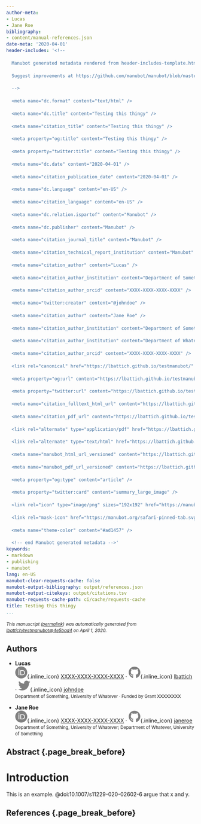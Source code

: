 ```yaml
---
author-meta:
- Lucas
- Jane Roe
bibliography:
- content/manual-references.json
date-meta: '2020-04-01'
header-includes: '<!--

  Manubot generated metadata rendered from header-includes-template.html.

  Suggest improvements at https://github.com/manubot/manubot/blob/master/manubot/process/header-includes-template.html

  -->

  <meta name="dc.format" content="text/html" />

  <meta name="dc.title" content="Testing this thingy" />

  <meta name="citation_title" content="Testing this thingy" />

  <meta property="og:title" content="Testing this thingy" />

  <meta property="twitter:title" content="Testing this thingy" />

  <meta name="dc.date" content="2020-04-01" />

  <meta name="citation_publication_date" content="2020-04-01" />

  <meta name="dc.language" content="en-US" />

  <meta name="citation_language" content="en-US" />

  <meta name="dc.relation.ispartof" content="Manubot" />

  <meta name="dc.publisher" content="Manubot" />

  <meta name="citation_journal_title" content="Manubot" />

  <meta name="citation_technical_report_institution" content="Manubot" />

  <meta name="citation_author" content="Lucas" />

  <meta name="citation_author_institution" content="Department of Something, University of Whatever" />

  <meta name="citation_author_orcid" content="XXXX-XXXX-XXXX-XXXX" />

  <meta name="twitter:creator" content="@johndoe" />

  <meta name="citation_author" content="Jane Roe" />

  <meta name="citation_author_institution" content="Department of Something, University of Whatever" />

  <meta name="citation_author_institution" content="Department of Whatever, University of Something" />

  <meta name="citation_author_orcid" content="XXXX-XXXX-XXXX-XXXX" />

  <link rel="canonical" href="https://lbattich.github.io/testmanubot/" />

  <meta property="og:url" content="https://lbattich.github.io/testmanubot/" />

  <meta property="twitter:url" content="https://lbattich.github.io/testmanubot/" />

  <meta name="citation_fulltext_html_url" content="https://lbattich.github.io/testmanubot/" />

  <meta name="citation_pdf_url" content="https://lbattich.github.io/testmanubot/manuscript.pdf" />

  <link rel="alternate" type="application/pdf" href="https://lbattich.github.io/testmanubot/manuscript.pdf" />

  <link rel="alternate" type="text/html" href="https://lbattich.github.io/testmanubot/v/4e5bad45fd36a740cf096ec172f286e87b3b2d0f/" />

  <meta name="manubot_html_url_versioned" content="https://lbattich.github.io/testmanubot/v/4e5bad45fd36a740cf096ec172f286e87b3b2d0f/" />

  <meta name="manubot_pdf_url_versioned" content="https://lbattich.github.io/testmanubot/v/4e5bad45fd36a740cf096ec172f286e87b3b2d0f/manuscript.pdf" />

  <meta property="og:type" content="article" />

  <meta property="twitter:card" content="summary_large_image" />

  <link rel="icon" type="image/png" sizes="192x192" href="https://manubot.org/favicon-192x192.png" />

  <link rel="mask-icon" href="https://manubot.org/safari-pinned-tab.svg" color="#ad1457" />

  <meta name="theme-color" content="#ad1457" />

  <!-- end Manubot generated metadata -->'
keywords:
- markdown
- publishing
- manubot
lang: en-US
manubot-clear-requests-cache: false
manubot-output-bibliography: output/references.json
manubot-output-citekeys: output/citations.tsv
manubot-requests-cache-path: ci/cache/requests-cache
title: Testing this thingy
...
```







<small><em>
This manuscript
([permalink](https://lbattich.github.io/testmanubot/v/4e5bad45fd36a740cf096ec172f286e87b3b2d0f/))
was automatically generated
from [lbattich/testmanubot@4e5bad4](https://github.com/lbattich/testmanubot/tree/4e5bad45fd36a740cf096ec172f286e87b3b2d0f)
on April 1, 2020.
</em></small>

## Authors



+ **Lucas**<br>
    ![ORCID icon](images/orcid.svg){.inline_icon}
    [XXXX-XXXX-XXXX-XXXX](https://orcid.org/XXXX-XXXX-XXXX-XXXX)
    · ![GitHub icon](images/github.svg){.inline_icon}
    [lbattich](https://github.com/lbattich)
    · ![Twitter icon](images/twitter.svg){.inline_icon}
    [johndoe](https://twitter.com/johndoe)<br>
  <small>
     Department of Something, University of Whatever
     · Funded by Grant XXXXXXXX
  </small>

+ **Jane Roe**<br>
    ![ORCID icon](images/orcid.svg){.inline_icon}
    [XXXX-XXXX-XXXX-XXXX](https://orcid.org/XXXX-XXXX-XXXX-XXXX)
    · ![GitHub icon](images/github.svg){.inline_icon}
    [janeroe](https://github.com/janeroe)<br>
  <small>
     Department of Something, University of Whatever; Department of Whatever, University of Something
  </small>



## Abstract {.page_break_before}




# Introduction

This is an example. @doi:10.1007/s11229-020-02602-6 argue that x and y.


## References {.page_break_before}

<!-- Explicitly insert bibliography here -->
<div id="refs"></div>
